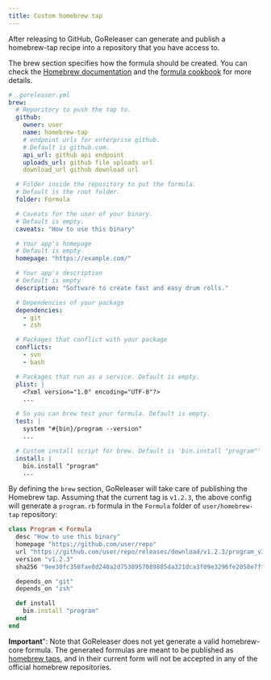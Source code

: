 ```yaml
---
title: Custom homebrew tap
---
```


After releasing to GitHub, GoReleaser can generate and publish a homebrew-tap
recipe into a repository that you have access to.

The brew section specifies how the formula should be created.
You can check the
[Homebrew documentation](https://github.com/Homebrew/brew/blob/master/docs/How-to-Create-and-Maintain-a-Tap.md)
and the
[formula cookbook](https://github.com/Homebrew/brew/blob/master/docs/Formula-Cookbook.md)
for more details.

```yml
# .goreleaser.yml
brew:
  # Reporitory to push the tap to.
  github:
    owner: user
    name: homebrew-tap
    # endpoint urls for enterprise github.
    # Default is github.com.
    api_url: github api endpoint
    uploads_url: github file uploads url
    download_url github download url

  # Folder inside the repository to put the formula.
  # Default is the root folder.
  folder: Formula

  # Caveats for the user of your binary.
  # Default is empty.
  caveats: "How to use this binary"

  # Your app's homepage
  # Default is empty
  homepage: "https://example.com/"

  # Your app's description
  # Default is empty
  description: "Software to create fast and easy drum rolls."

  # Dependencies of your package
  dependencies:
    - git
    - zsh

  # Packages that conflict with your package
  conflicts:
    - svn
    - bash

  # Packages that run as a service. Default is empty.
  plist: |
    <?xml version="1.0" encoding="UTF-8"?>
    ...

  # So you can brew test your formula. Default is empty.
  test: |
    system "#{bin}/program --version"
    ...

  # Custom install script for brew. Default is 'bin.install "program"'
  install: |
    bin.install "program"
    ...
```

By defining the `brew` section, GoReleaser will take care of publishing the
Homebrew tap.
Assuming that the current tag is `v1.2.3`, the above config will generate a
`program.rb` formula in the `Formula` folder of `user/homebrew-tap` repository:

```rb
class Program < Formula
  desc "How to use this binary"
  homepage "https://github.com/user/repo"
  url "https://github.com/user/repo/releases/download/v1.2.3/program_v1.2.3_macOs_64bit.zip"
  version "v1.2.3"
  sha256 "9ee30fc358fae8d248a2d7538957089885da321dca3f09e3296fe2058e7fff74"

  depends_on "git"
  depends_on "zsh"

  def install
    bin.install "program"
  end
end
```

**Important**": Note that GoReleaser does not yet generate a valid
homebrew-core formula. The generated formulas are meant to be published as
[homebrew taps](https://docs.brew.sh/brew-tap.html), and in their current
form will not be accepted in any of the official homebrew repositories.
